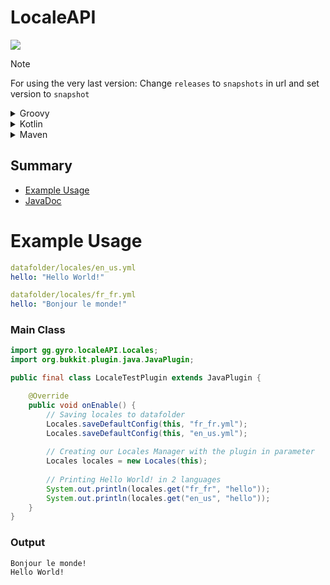 # LocaleAPI

[<img src="https://mvn.coolcraft.ovh/api/badge/latest/releases/gg/gyro/LocaleAPI?color=40c14a&name=Latest release&prefix=v">](https://mvn.coolcraft.ovh/#/releases/gg/gyro/LocaleAPI/)

> [!NOTE]
> For using the very last version: Change `releases` to `snapshots` in url and set version to `snapshot`

<details>
<summary>Groovy</summary>

```groovy
maven {
    name "mathias-maven"
    url "https://mvn.coolcraft.ovh/releases"
}

implementation "gg.gyro:LocaleAPI:[version]"
```

</details>

<details>
<summary>Kotlin</summary>

```kotlin
maven {
    name = "mathias-maven"
    url = uri("https://mvn.coolcraft.ovh/releases")
}

implementation("gg.gyro:LocaleAPI:[version]")
```

</details>

<details>
<summary>Maven</summary>

```xml
<repository>
    <id>mathias-maven</id>
    <name>Mathias's Maven Repository</name>
    <url>https://mvn.coolcraft.ovh/releases</url>
</repository>

<dependency>
  <groupId>gg.gyro</groupId>
  <artifactId>LocaleAPI</artifactId>
  <version>[version]</version>
</dependency>
```

</details>

## Summary

- [Example Usage](#example-usage)
- [JavaDoc](https://mvn.coolcraft.ovh/javadoc/releases/gg/gyro/LocaleAPI/latest)

# Example Usage

```yaml
datafolder/locales/en_us.yml
hello: "Hello World!"

datafolder/locales/fr_fr.yml
hello: "Bonjour le monde!"
```

### Main Class

```java
import gg.gyro.localeAPI.Locales;
import org.bukkit.plugin.java.JavaPlugin;

public final class LocaleTestPlugin extends JavaPlugin {

    @Override
    public void onEnable() {
        // Saving locales to datafolder
        Locales.saveDefaultConfig(this, "fr_fr.yml");
        Locales.saveDefaultConfig(this, "en_us.yml");
        
        // Creating our Locales Manager with the plugin in parameter
        Locales locales = new Locales(this);
      
        // Printing Hello World! in 2 languages
        System.out.println(locales.get("fr_fr", "hello"));
        System.out.println(locales.get("en_us", "hello"));
    }
}
```

### Output

```
Bonjour le monde!
Hello World!
```
